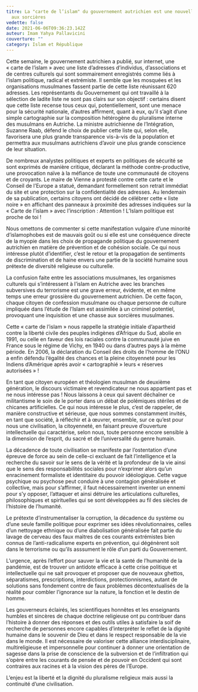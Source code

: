 ```yaml
---
titre: La "carte de l’islam" du gouvernement autrichien est une nouvelle chasse
  aux sorcières
vedette: false
date: 2021-06-06T09:36:23.142Z
auteur: Imam Yahya Pallavicini
couverture: ""
category: Islam et République
---
```

Cette semaine, le gouvernement autrichien a publié, sur internet, une «&nbsp;carte de l’islam&nbsp;» avec une liste d’adresses d’individus, d’associations et de centres culturels qui sont sommairement enregistrés comme liés à l’islam politique, radical et extrémiste. Il semble que les mosquées et les organisations musulmanes fassent partie de cette liste réunissant 620 adresses. Les représentants du Gouvernement qui ont travaillé à la sélection de ladite liste ne sont pas clairs sur son objectif&nbsp;: certains disent que cette liste recense tous ceux qui, potentiellement, sont une menace pour la sécurité nationale, d’autres affirment, quant à eux, qu’il s’agit d’une simple cartographie sur la composition hétérogène du pluralisme interne des musulmans en Autriche. La ministre autrichienne de l’Intégration, Suzanne Raab, défend le choix de publier cette liste qui, selon elle, favorisera une plus grande transparence vis-à-vis de la population et permettra aux musulmans autrichiens d’avoir une plus grande conscience de leur situation.

De nombreux analystes politiques et experts en politiques de sécurité se sont exprimés de manière critique, déclarant la méthode contre-productive, une provocation naïve à la méfiance de toute une communauté de citoyens et de croyants. Le maire de Vienne a protesté contre cette carte et le Conseil de l’Europe a statué, demandant formellement son retrait immédiat du site et une protection sur la confidentialité des adresses. Au lendemain de sa publication, certains citoyens ont décidé de célébrer cette «&nbsp;liste noire&nbsp;» en affichant des panneaux à proximité des adresses indiquées sur la «&nbsp;Carte de l’islam&nbsp;» avec l’inscription&nbsp;: Attention&nbsp;! L’Islam politique est proche de toi&nbsp;!

Nous omettons de commenter si cette manifestation vulgaire d’une minorité d’islamophobes est de mauvais goût ou si elle est une conséquence directe de la myopie dans les choix de propagande politique du gouvernement autrichien en matière de prévention et de cohésion sociale. Ce qui nous intéresse plut&ograve;t d’identifier, c’est le retour et la propagation de sentiments de discrimination et de haine envers une partie de la société humaine sous prétexte de diversité religieuse ou culturelle.

La confusion faite entre les associations musulmanes, les organismes culturels qui s’intéressent à l’islam en Autriche avec les branches subversives du terrorisme est une grave erreur, évidente, et en même temps une erreur grossière du gouvernement autrichien. De cette façon, chaque citoyen de confession musulmane ou chaque personne de culture impliquée dans l’étude de l’Islam est assimilée à un criminel potentiel, provoquant une inquisition et une chasse aux sorcières musulmanes.

Cette «&nbsp;carte de l’islam&nbsp;» nous rappelle la stratégie initiale d’apartheid contre la liberté civile des peuples indigènes d’Afrique du Sud, abolie en 1991, ou celle en faveur des lois raciales contre la communauté juive en France sous le régime de Vichy, en 1940 ou dans d’autres pays à la m&egrave;me période. En 2006, la déclaration du Conseil des droits de l’homme de l’ONU a enfin défendu l’égalité des chances et la pleine citoyenneté pour les Indiens d’Amérique après avoir «&nbsp;cartographié&nbsp;» leurs «&nbsp;réserves autorisées&nbsp;»&nbsp;!

En tant que citoyen européen et théologien musulman de deuxième génération, le discours victimaire et revendicateur ne nous appartient pas et ne nous intéresse pas&nbsp;! Nous laissons à ceux qui savent déchaîner ce militantisme le soin de le porter dans un débat de polémiques stériles et de chicanes artificielles. Ce qui nous intéresse le plus, c’est de rappeler, de manière constructive et sérieuse, que nous sommes constamment invités, en tant que société, à réfléchir et à &oelig;uvrer, ensemble, sur ce qu’est pour nous une civilisation, la citoyenneté, en faisant preuve d’ouverture intellectuelle qui caractérise, selon nous, toute personne encore sensible à la dimension de l’esprit, du sacré et de l’universalité du genre humain.

La décadence de toute civilisation se manifeste par l’ostentation d’une épreuve de force au sein de celle-ci excluant de fait l’intelligence et la recherche du savoir sur le sens de la vérité et la profondeur de la vie ainsi que le sens des responsabilités sociales pour n’exprimer alors qu’un enracinement formaliste et identitaire du pouvoir idéologique. Cette vague psychique ou psychose peut conduire à une contagion généralisée et collective, mais pour s’affirmer, il faut nécessairement inventer un ennemi pour s’y opposer, l’attaquer et ainsi détruire les articulations culturelles, philosophiques et spirituelles qui se sont développées au fil des siècles de l’histoire de l’humanité.

Le prétexte d’instrumentaliser la corruption, la décadence du système ou d’une seule famille politique pour exprimer ses idées révolutionnaires, celles d’un nettoyage ethnique ou d’une diabolisation généralisée fait partie du lavage de cerveau des faux ma&igrave;tres de ces courants extrémistes bien connus de l’anti-radicalisme experts en prévention, qui dégénèrent soit dans le terrorisme ou qu’ils asssument le rôle d’un parti du Gouvernement. 

L’urgence, après l’effort pour sauver la vie et la santé de l’humanité de la pandémie, est de trouver un antidote efficace à cette crise politique et intellectuelle qui ne sait provoquer et proposer que de nouveaux ghettos, séparatismes, prescriptions, interdictions, protectionnismes, autant de solutions sans fondement contre de faux problèmes décontextualisés de la réalité pour combler l’ignorance sur la nature, la fonction et le destin de homme.

Les gouverneurs éclairés, les scientifiques honnêtes et les enseignants humbles et sincères de chaque doctrine religieuse ont pu contribuer dans l’histoire à donner des réponses et des outils utiles à satisfaire la soif de recherche de personnes encore capables d’interpréter le reflet de la dignité humaine dans le souvenir de Dieu et dans le respect responsable de la vie dans le monde. Il est nécessaire de valoriser cette alliance interdisciplinaire, multireligieuse et impersonnelle pour continuer à donner une orientation de sagesse dans la prise de conscience de la subversion et de l’infiltration qui s’opère entre les courants de pensée et de pouvoir en Occident qui sont contraires aux racines et à la vision des pères de l’Europe.

L’enjeu est la liberté et la dignité du pluralisme religieux mais aussi la continuité d’une civilisation.